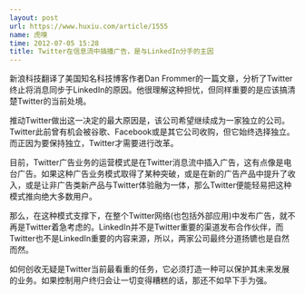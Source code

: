 ```yaml
---
layout: post
url: https://www.huxiu.com/article/1555
name: 虎嗅
time: 2012-07-05 15:28
title: Twitter在信息流中插播广告，是与LinkedIn分手的主因
---
```

新浪科技翻译了美国知名科技博客作者Dan Frommer的一篇文章，分析了Twitter终止将消息同步于LinkedIn的原因。他很理解这种担忧，但同样重要的是应该搞清楚Twitter的当前处境。

推动Twitter做出这一决定的最大原因是，该公司希望继续成为一家独立的公司。Twitter此前曾有机会被谷歌、Facebook或是其它公司收购，但它始终选择独立。而正因为要保持独立，Twitter才需要进行改革。

目前，Twitter广告业务的运营模式是在Twitter消息流中插入广告，这有点像是电台广告。如果这种广告业务模式取得了某种突破，或是在新的广告产品中提升了收入，或是让非广告类新产品与Twitter体验融为一体，那么Twitter便能轻易把这种模式推向绝大多数用户。

那么，在这种模式支撑下，在整个Twitter网络(也包括外部应用)中发布广告，就不再是Twitter着急考虑的。LinkedIn并不是Twitter重要的渠道发布合作伙伴，而Twitter也不是LinkedIn重要的内容来源，所以，两家公司最终分道扬镳也是自然而然。

如何创收无疑是Twitter当前最看重的任务，它必须打造一种可以保护其未来发展的业务。如果控制用户终归会让一切变得糟糕的话，那还不如早下手为强。

